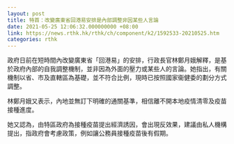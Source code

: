 ```yaml
---
layout: post
title: 特首：改變廣東省回港易安排是內部調整非因某些人言論
date: 2021-05-25 12:06:32.000000000 +08:00
link: https://news.rthk.hk/rthk/ch/component/k2/1592533-20210525.htm
categories: rthk
---
```


政府日前在短時間內改變廣東省「回港易」的安排，行政長官林鄭月娥解釋，是基於政府內部的自我調整機制，並非因為外面的壓力或某些人的言論。她指出，有關機制以省、市及直轄區為基礎，並不符合比例，現時已按照國家衞健委的劃分方式調整。

林鄭月娥又表示，內地並無訂下明確的通關基準，相信離不開本地疫情清零及疫苗接種進度。

她又認為，由特區政府為接種疫苗提出經濟誘因，會出現反效果，建議由私人機構提出，指政府會考慮政策，例如讓公務員接種疫苗後有假期。
